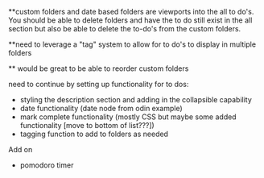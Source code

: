 \*\*custom folders and date based folders are viewports into the all to do's. You should be able to delete folders and have the to do still exist in the all section but also be able to delete the to-do's from the custom folders.

\*\*need to leverage a "tag" system to allow for to do's to display in multiple folders

\*\* would be great to be able to reorder custom folders

need to continue by setting up functionality for to dos:

- styling the description section and adding in the collapsible capability
- date functionality (date node from odin example)
- mark complete functionality (mostly CSS but maybe some added functionality [move to bottom of list???])
- tagging function to add to folders as needed

Add on

- pomodoro timer
